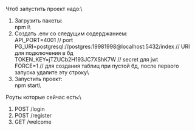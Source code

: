 Чтоб запустить проект надо:\
1) Загрузить пакеты:\
npm i\
2) Создать .env со следущим содерджанием:\
API_PORT=4001 // port\
PG_URI=postgresql://postgres:19981998@localhost:5432/index  // URI для подключения в бд\
TOKEN_KEY=jTZUCb2H193JC7XShK7W // secret для jwt\
FORCE=1 // для создания таблиц при пустой бд, после первого запуска удалите эту строку\
3) Запустить проект:\
npm start\

Роуты которые сейчас есть:\
1) POST /login
2) POST /register
3) GET /welcome
